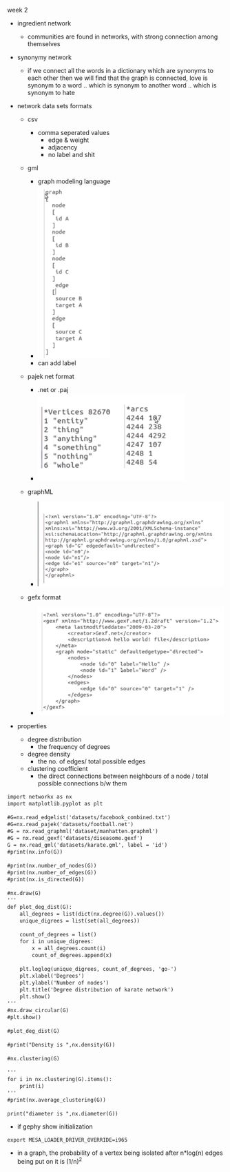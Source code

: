 week 2

- ingredient network
	- communities are found in networks, with strong connection among themselves
- synonymy network
	- if we connect all the words in a dictionary which are synonyms to each other then we will find that the graph is connected, love is synonym to a word .. which is synonym to another word .. which is synonym to hate

- network data sets formats
	- csv
		- comma seperated values
			- edge & weight
			- adjacency
			- no label and shit
	- gml
		- graph modeling language
		- ![380ab159b3dc65224692d2ce81db3dbf.png](./_resources/02c598225b6e42d99d8aea551a24f8f8.png)
		- can add label
	- pajek net format
		- .net or .paj
		- ![5c25eb75deada7c823c9a6d934712f29.png](./_resources/cb14ea4fc4354620aca1b2104e92f4a7.png)

	- graphML
		- ![eb80b04ff0ee1df4cce3debbcf256b25.png](./_resources/13f14e7a43ba4ed4b7aaaf1d84cb6a39.png)

	- gefx format
		- ![bd24ac539c72eb1324629e50771165dc.png](./_resources/0fe2e20990dc4180baddc999f59bd8f7.png)



- properties
	- degree distribution
		- the frequency of degrees
	- degree density
		- the no. of edges/ total possible edges
	- clustering coefficient
		- the direct connections between neighbours of a node / total possible connections b/w them


```
import networkx as nx
import matplotlib.pyplot as plt

#G=nx.read_edgelist('datasets/facebook_combined.txt')
#G=nx.read_pajek('datasets/football.net')
#G = nx.read_graphml('dataset/manhatten.graphml')
#G = nx.read_gexf('datasets/diseasome.gexf')
G = nx.read_gml('datasets/karate.gml', label = 'id')
#print(nx.info(G))

#print(nx.number_of_nodes(G))
#print(nx.number_of_edges(G))
#print(nx.is_directed(G))

#nx.draw(G)
'''
def plot_deg_dist(G):
    all_degrees = list(dict(nx.degree(G)).values())
    unique_digrees = list(set(all_degrees))

    count_of_degrees = list()
    for i in unique_digrees:
        x = all_degrees.count(i)
        count_of_degrees.append(x)

    plt.loglog(unique_digrees, count_of_degrees, 'go-')
    plt.xlabel('Degrees')
    plt.ylabel('Number of nodes')
    plt.title('Degree distribution of karate network')
    plt.show()
'''
#nx.draw_circular(G)
#plt.show()

#plot_deg_dist(G)

#print("Density is ",nx.density(G))

#nx.clustering(G)

'''
for i in nx.clustering(G).items():
    print(i)
'''
#print(nx.average_clustering(G))

print("diameter is ",nx.diameter(G))
```



- if gephy show initialization
```
export MESA_LOADER_DRIVER_OVERRIDE=i965
```


- in a graph, the probability of a vertex being isolated after n*log(n) edges being put on it is (1/n)<sup>2</sup>


